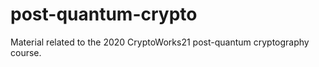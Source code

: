 # post-quantum-crypto

Material related to the 2020 CryptoWorks21 post-quantum cryptography course.
